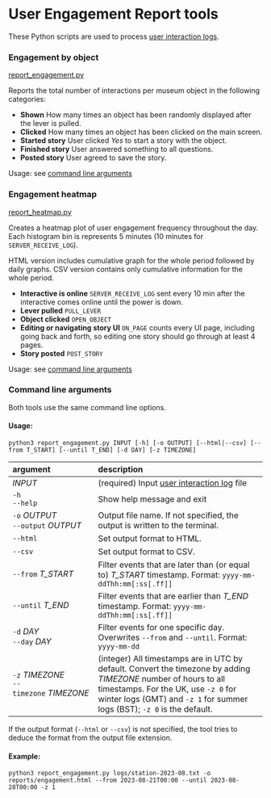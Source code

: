 
# User Engagement Report tools

These Python scripts are used to process [user interaction logs](events.md).

### Engagement by object

[report_engagement.py](report_engagement.py)

Reports the total number of interactions per museum object in the following categories:
* **Shown** How many times an object has been randomly displayed after the lever is pulled.
* **Clicked** How many times an object has been clicked on the main screen.
* **Started story** User clicked _Yes_ to start a story with the object.
* **Finished story** User answered something to all questions.
* **Posted story** User agreed to save the story.

Usage: see [command line arguments](#command-line-arguments)


### Engagement heatmap

[report_heatmap.py](report_heatmap.py)

Creates a heatmap plot of user engagement frequency throughout the day. Each histogram bin is represents 5 minutes (10 minutes for `SERVER_RECEIVE_LOG`).

HTML version includes cumulative graph for the whole period followed by daily graphs. CSV version contains only cumulative information for the whole period.

* **Interactive is online** `SERVER_RECEIVE_LOG` sent every 10 min after the interactive comes online until the power is down.
* **Lever pulled** `PULL_LEVER`
* **Object clicked** `OPEN_OBJECT`
* **Editing or navigating story UI** `ON_PAGE` counts every UI page, including going back and forth, so editing one story should go through at least 4 pages.
* **Story posted** `POST_STORY`

Usage: see [command line arguments](#command-line-arguments)


### Command line arguments

Both tools use the same command line options.

#### Usage:

```
python3 report_engagement.py INPUT [-h] [-o OUTPUT] [--html|--csv] [--from T_START] [--until T_END] [-d DAY] [-z TIMEZONE]
```

| argument | description |
| :--- | :--- |
| *INPUT* | (required) Input [user interaction log](events.md) file |
| `-h`<br/>`--help` | Show help message and exit |
| `-o`&nbsp;*OUTPUT*<br/>`--output`&nbsp;*OUTPUT* | Output file name. If not specified, the output is written to the terminal. |
| `--html` | Set output format to HTML. |
| `--csv` | Set output format to CSV. |
| `--from`&nbsp;*T_START* | Filter events that are later than (or equal to) *T_START* timestamp. Format: `yyyy-mm-ddThh:mm[:ss[.ff]]` |
| `--until`&nbsp;*T_END* | Filter events that are earlier than *T_END* timestamp. Format: `yyyy-mm-ddThh:mm[:ss[.ff]]` |
| `-d`&nbsp;*DAY*<br/>`--day`&nbsp;*DAY* | Filter events for one specific day. Overwrites `--from` and `--until`. Format: `yyyy-mm-dd` |
| `-z`&nbsp;*TIMEZONE*<br/>`--timezone`&nbsp;*TIMEZONE* | (integer) All timestamps are in UTC by default. Convert the timezone by adding *TIMEZONE* number of hours to all timestamps. For the UK, use `-z 0` for winter logs (GMT) and `-z 1` for summer logs (BST); `-z 0` is the default. |

If the output format (`--html` or `--csv`) is not specified, the tool tries to deduce the format from the output file extension.

#### Example:

```
python3 report_engagement.py logs/station-2023-08.txt -o reports/engagement.html --from 2023-08-21T00:00 --until 2023-08-28T00:00 -z 1
```
